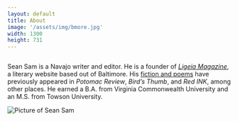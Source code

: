 ```yaml
---
layout: default
title: About
image: '/assets/img/bmore.jpg'
width: 1300
height: 731
---
```


<div class="column col-7 col-sm-12 content animated fadeIn">
<div class="wrapper">
<p>Sean Sam is a Navajo writer and editor. He is a founder of <a href="https://www.ligeiamagazine.com" target="_blank"><em>Ligeia Magazine</em></a>, a literary website based out of Baltimore. His <a href="{{ '/words/' | prepend: site.baseurl }}">fiction and poems</a>  have previously appeared in <em>Potomac Review</em>, <em>Bird’s Thumb</em>, and <em>Red INK</em>, among other places. He earned a B.A. from Virginia Commonwealth University and an M.S. from Towson University.
</p>
<img src="{{ '/assets/img/sean_sam.jpg' | prepend: site.baseurl }}" class="img-responsive" style="margin-bottom:5rem;display:block;" alt="Picture of Sean Sam">
</div>
</div>
